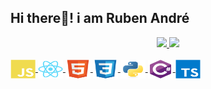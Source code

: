 ## Hi there👋! i am Ruben André

<div align="center">
  <a href="https://github.com/Ruben374">
  <img height="180em" src="https://github-readme-stats.vercel.app/api?username=Ruben374&show_icons=true&theme=dracula&include_all_commits=true&count_private=true"/>
  <img height="180em" src="https://github-readme-stats.vercel.app/api/top-langs/?username=Ruben374&layout=compact&langs_count=7&theme=dracula"/>
</div>
  <div style="display: inline_block"><br>
  <img align="center" alt="r-Js" height="30" width="40" src="https://raw.githubusercontent.com/devicons/devicon/master/icons/javascript/javascript-plain.svg">
  <img align="center" alt="r-React" height="30" width="40" src="https://raw.githubusercontent.com/devicons/devicon/master/icons/react/react-original.svg">
  <img align="center" alt="r-HTML" height="30" width="40" src="https://raw.githubusercontent.com/devicons/devicon/master/icons/html5/html5-original.svg">
  <img align="center" alt="r-CSS" height="30" width="40" src="https://raw.githubusercontent.com/devicons/devicon/master/icons/css3/css3-original.svg">
  <img align="center" alt="r-Python" height="30" width="40" src="https://raw.githubusercontent.com/devicons/devicon/master/icons/python/python-original.svg">
  <img align="center" alt="r-Csharp" height="30" width="40" src="https://raw.githubusercontent.com/devicons/devicon/master/icons/csharp/csharp-original.svg">  
   <img align="center" alt="r-Typescript" height="30" width="40" src="https://raw.githubusercontent.com/devicons/devicon/master/icons/typescript/typescript-original.svg">  
</div>

